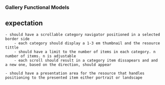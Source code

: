 ### Gallery Functional Models

## expectation

    - should have a scrollable category navigator positioned in a selected border side
        - each category should display a 1-3 em thumbnail and the resource tittle
        - should have a limit to the number of items in each category. n number of items. n is adjustable
        - each scroll should result in a category item dissapears and and a new one, based on the direction, should appear
        
    - should have a presentation area for the resource that handles positioning to the presented item either portrait or landscape